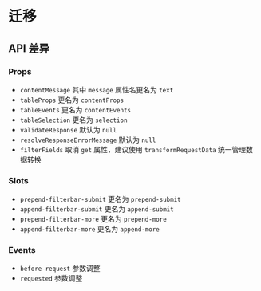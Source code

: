 # 迁移

## API 差异

### Props

- `contentMessage` 其中 `message` 属性名更名为 `text`
- `tableProps` 更名为 `contentProps`
- `tableEvents` 更名为 `contentEvents`
- `tableSelection` 更名为 `selection`
- `validateResponse` 默认为 `null`
- `resolveResponseErrorMessage` 默认为 `null`
- `filterFields` 取消 `get` 属性，建议使用 `transformRequestData` 统一管理数据转换

### Slots

- `prepend-filterbar-submit` 更名为 `prepend-submit`
- `append-filterbar-submit` 更名为 `append-submit`
- `prepend-filterbar-more` 更名为 `prepend-more`
- `append-filterbar-more` 更名为 `append-more`

### Events

- `before-request` 参数调整
- `requested` 参数调整
